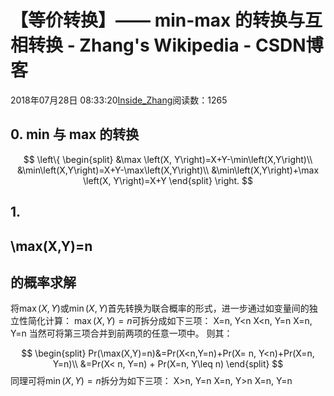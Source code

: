 
# 【等价转换】—— min-max 的转换与互相转换 - Zhang's Wikipedia - CSDN博客


2018年07月28日 08:33:20[Inside_Zhang](https://me.csdn.net/lanchunhui)阅读数：1265



## 0. min 与 max 的转换

$$
\left\{
\begin{split}
&\max \left(X, Y\right)=X+Y-\min\left(X,Y\right)\\
&\min\left(X,Y\right)=X+Y-\max\left(X,Y\right)\\
&\min\left(X,Y\right)+\max \left(X, Y\right)=X+Y
\end{split}
\right.
$$

## 1.
## \max(X,Y)=n
## 的概率求解
将$\max(X,Y)$或$\min(X,Y)$首先转换为联合概率的形式，进一步通过如变量间的独立性简化计算：
$\max(X,Y)=n$可拆分成如下三项：
X=n, Y<n
X<n, Y=n
X=n, Y=n
当然可将第三项合并到前两项的任意一项中。
则其：

$$
\begin{split}
Pr(\max(X,Y)=n)&=Pr(X<n,Y=n)+Pr(X= n, Y<n)+Pr(X=n, Y=n)\\
&=Pr(X< n, Y=n) + Pr(X=n, Y\leq n)
\end{split}
$$
同理可将$\min(X,Y)=n$拆分为如下三项：
X>n, Y=n
X=n, Y>n
X=n, Y=n

